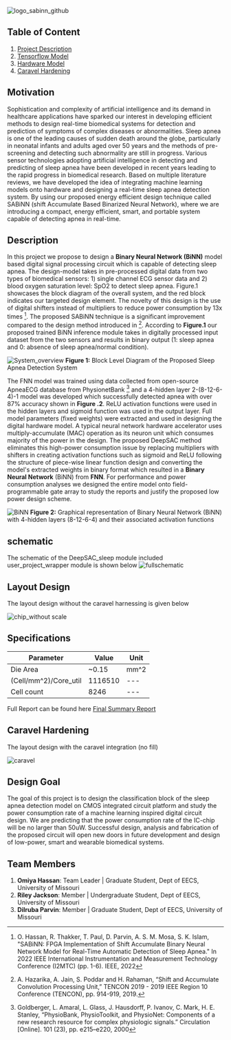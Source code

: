 
![logo_sabinn_github](https://user-images.githubusercontent.com/48494146/197248349-0c027166-a7d5-4234-a2a0-2590c4b80087.PNG)
## Table of Content
1. [Project Description](https://github.com/omiya2106/DeepSAC#readme)
2. [Tensorflow Model](https://github.com/omiya2106/DeepSAC/blob/main/Tensorflow%20Model%20of%20DeepSAC)
3. [Hardware Model](https://github.com/omiya2106/DeepSAC/tree/main/Hardware%20Model)
5. [Caravel Hardening](https://github.com/omiya2106/DeepSAC/tree/main/Caravel%20Hardening)
## Motivation 
Sophistication and complexity of artificial intelligence and its demand in healthcare applications have sparked our interest in developing efficient methods to design real-time biomedical systems for detection and prediction of symptoms of complex diseases or abnormalities. Sleep apnea is one of the leading causes of sudden death around the globe, particularly in neonatal infants and adults aged over 50 years and the methods of pre-screening and detecting such abnormality are still in progress. Various sensor technologies adopting artificial intelligence in detecting and predicting of sleep apnea have been developed in recent years leading to the rapid progress in biomedical research. Based on multiple literature reviews, we have developed the idea of integrating machine learning models onto hardware and designing a real-time sleep apnea detection system. By using our proposed energy efficient design technique called SABiNN (shift Accumulate Based Binarized Neural Network), where we are introducing a compact, energy efficient, smart, and portable system capable of detecting apnea in real-time.
## Description
In this project we propose to design a **Binary Neural Network (BiNN)** model based digital signal processing circuit which is capable of detecting sleep apnea. The design-model takes in pre-processed digital data from two types of biomedical sensors: 1) single channel ECG sensor data and 2) blood oxygen saturation level: SpO2 to detect sleep apnea. Figure.1 showcases the block diagram of the overall system, and the red block indicates our targeted design element. The novelty of this design is the use of digital shifters instead of multipliers to reduce power consumption by 13x times [^1]. The proposed SABiNN technique is a significant improvement compared to the design method introduced in [^2]. According to **Figure.1** our proposed trained BiNN inference module takes in digitally processed input dataset from the two sensors and results in binary output (1: sleep apnea and 0: absence of sleep apnea/normal condition). 

![System_overview](https://user-images.githubusercontent.com/48494146/137003428-c4dfb6b0-9a7f-4763-a35c-5386b0765e7b.png)
**Figure 1:** Block Level Diagram of the Proposed Sleep Apnea Detection System

The FNN model was trained using data collected from open-source ApneaECG database from PhysionetBank [^3] and a 4-hidden layer 2-(8-12-6-4)-1 model was developed which successfully detected apnea with over 87% accuracy shown in **Figure .2**. ReLU activation functions were used in the hidden layers and sigmoid function was used in the output layer. Full model parameters (fixed weights) were extracted and used in designing the digital hardware model. A typical neural network hardware accelerator uses multiply-accumulate (MAC) operation as its neuron unit which consumes majority of the power in the design. The proposed  DeepSAC method eliminates this high-power consumption issue by replacing multipliers with shifters in creating activation functions such as sigmoid and ReLU following the structure of piece-wise linear function design and converting the model's extracted weights in binary format which resulted in a **Binary Neural Network** (BiNN) from **FNN**. For performance and power consumption analyses we designed the entire model onto field-programmable gate array to study the reports and justify the proposed low power design scheme. 

![BiNN](https://user-images.githubusercontent.com/48494146/137023989-4ae49f85-30c2-4e29-b59c-6e6b8a011a3f.png)
**Figure 2:** Graphical representation of Binary Neural Network (BiNN) with 4-hidden layers (8-12-6-4) and their associated activation functions
## schematic
The schematic of the DeepSAC_sleep module included user_project_wrapper module is shown below
![fullschematic](https://user-images.githubusercontent.com/48494146/139099032-757f9b27-a923-4f84-979f-778d6994217b.jpg)
## Layout Design
The layout design without the caravel harnessing is given below

![chip_without scale](https://user-images.githubusercontent.com/48494146/144096485-fd30af13-7d30-4c7b-ac86-519c8a44df9d.PNG)

## Specifications
| Parameter             | Value   | Unit |
| --------------------  | ------- | ---- |
| Die Area              | ~0.15   | mm^2 |
| (Cell/mm^2)/Core_util | 1116510 | ---  |
| Cell count            | 8246    | ---  |

Full Report can be found here [Final Summary Report](https://github.com/omiya2106/DeepSAC/blob/main/Caravel%20Hardening/OpenLane%20Run/final_summary_report.csv)

## Caravel Hardening
The layout design with the caravel integration (no fill)

![caravel](https://user-images.githubusercontent.com/48494146/144096590-d627ae2f-fa89-4024-abb0-84e6435c8512.PNG)


## Design Goal
The goal of this project is to design the classification block of the sleep apnea detection model on CMOS integrated circuit platform and study the power consumption rate of a machine learning inspired digital circuit design. We are predicting that the power consumption rate of the IC-chip will be no larger than 50uW. Successful design, analysis and fabrication of the proposed circuit will open new doors in future development and design of low-power, smart and wearable biomedical systems.

[^1]: O. Hassan, R. Thakker, T. Paul, D. Parvin, A. S. M. Mosa, S. K. Islam, "SABiNN: FPGA Implementation of Shift Accumulate Binary Neural Network Model for Real-Time Automatic Detection of Sleep Apnea." In 2022 IEEE International Instrumentation and Measurement Technology Conference (I2MTC) (pp. 1-6). IEEE, 2022
[^2]: A. Hazarika, A. Jain, S. Poddar and H. Rahaman, “Shift and Accumulate Convolution Processing Unit,” TENCON 2019 - 2019 IEEE Region 10 Conference (TENCON), pp. 914-919, 2019.
[^3]: Goldberger, L. Amaral, L. Glass, J. Hausdorff, P. Ivanov, C. Mark, H. E. Stanley, “PhysioBank, PhysioToolkit, and PhysioNet: Components of a new research resource for complex physiologic signals.” Circulation [Online]. 101 (23), pp. e215–e220, 2000

## Team Members
1. **Omiya Hassan**: Team Leader |
Graduate Student, Dept of EECS, University of Missouri
2. **Riley Jackson**: Member |
Undergraduate Student, Dept of EECS, University of Missouri
3. **Dilruba Parvin**: Member |
Graduate Student, Dept of EECS, University of Missouri
 
